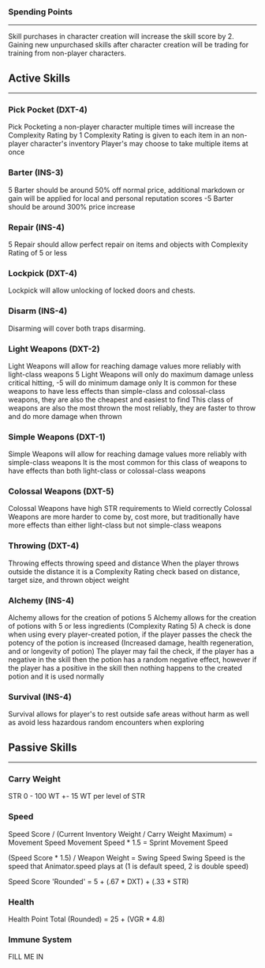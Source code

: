 ### Spending Points
---
Skill purchases in character creation will increase the skill score by 2. Gaining new unpurchased skills after character creation will be trading for training from non-player characters.

## Active Skills
---
### Pick Pocket (DXT-4)
Pick Pocketing a non-player character multiple times will increase the Complexity Rating by 1
Complexity Rating is given to each item in an non-player character's inventory
Player's may choose to take multiple items at once

### Barter (INS-3)
5 Barter should be around 50% off normal price, additional markdown or gain will be applied for local and personal reputation scores
-5 Barter should be around 300% price increase

### Repair (INS-4)
5 Repair should allow perfect repair on items and objects with Complexity Rating of 5 or less

### Lockpick (DXT-4)
Lockpick will allow unlocking of locked doors and chests.

### Disarm (INS-4)
Disarming will cover both traps disarming.

### Light Weapons (DXT-2)
Light Weapons will allow for reaching damage values more reliably with light-class weapons
5 Light Weapons will only do maximum damage unless critical hitting, -5 will do minimum damage only
It is common for these weapons to have less effects than simple-class and colossal-class weapons, they are also the cheapest and easiest to find
This class of weapons are also the most thrown the most reliably, they are faster to throw and do more damage when thrown

### Simple Weapons (DXT-1)
Simple Weapons will allow for reaching damage values more reliably with simple-class weapons
It is the most common for this class of weapons to have effects than both light-class or colossal-class weapons

### Colossal Weapons (DXT-5)
Colossal Weapons have high STR requirements to Wield correctly
Colossal Weapons are more harder to come by, cost more, but traditionally have more effects than either light-class but not simple-class weapons

### Throwing (DXT-4)
Throwing effects throwing speed and distance
When the player throws outside the distance it is a Complexity Rating check based on distance, target size, and thrown object weight

### Alchemy (INS-4)
Alchemy allows for the creation of potions
5 Alchemy allows for the creation of potions with 5 or less ingredients (Complexity Rating 5)
A check is done when using every player-created potion, if the player passes the check the potency of the potion is increased (Increased damage, health regeneration, and or longevity of potion)
The player may fail the check, if the player has a negative in the skill then the potion has a random negative effect, however if the player has a positive in the skill then nothing happens to the created potion and it is used normally

### Survival (INS-4)
Survival allows for player's to rest outside safe areas without harm as well as avoid less hazardous random encounters when exploring

## Passive Skills
---
### Carry Weight
STR 0 - 100 WT
+- 15 WT per level of STR

### Speed
Speed Score / (Current Inventory Weight / Carry Weight Maximum) = Movement Speed
Movement Speed * 1.5 = Sprint Movement Speed

(Speed Score * 1.5) / Weapon Weight = Swing Speed
Swing Speed is the speed that Animator.speed plays at (1 is default speed, 2 is double speed)

Speed Score 'Rounded' = 5 + (.67 * DXT) + (.33 * STR)

### Health
Health Point Total (Rounded) = 25 + (VGR * 4.8)

### Immune System
FILL ME IN